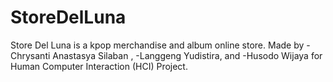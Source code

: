 # StoreDelLuna
Store Del Luna is a kpop merchandise and album online store. Made by 
-Chrysanti Anastasya Silaban , 
-Langgeng Yudistira, and 
-Husodo Wijaya
for Human Computer Interaction (HCI) Project.
